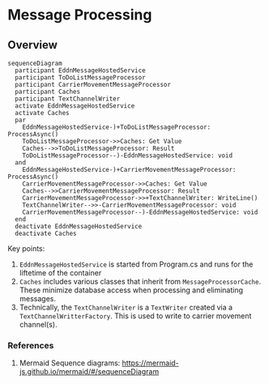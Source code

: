 # Message Processing

## Overview
```mermaid
sequenceDiagram
  participant EddnMessageHostedService
  participant ToDoListMessageProcessor
  participant CarrierMovementMessageProcessor
  participant Caches
  participant TextChannelWriter
  activate EddnMessageHostedService
  activate Caches
  par
    EddnMessageHostedService-)+ToDoListMessageProcessor: ProcessAsync()
    ToDoListMessageProcessor->>Caches: Get Value
    Caches-->>ToDoListMessageProcessor: Result
    ToDoListMessageProcessor--)-EddnMessageHostedService: void
  and 
    EddnMessageHostedService-)+CarrierMovementMessageProcessor: ProcessAsync()
    CarrierMovementMessageProcessor->>Caches: Get Value
    Caches-->>CarrierMovementMessageProcessor: Result
    CarrierMovementMessageProcessor->>+TextChannelWriter: WriteLine()
    TextChannelWriter-->>-CarrierMovementMessageProcessor: void
    CarrierMovementMessageProcessor--)-EddnMessageHostedService: void
  end
  deactivate EddnMessageHostedService
  deactivate Caches
```

Key points:
1. `EddnMessageHostedService` is started from Program.cs and runs for the liftetime of the container
2. `Caches` includes various classes that inherit from `MessageProcessorCache`. These minimize database access when processing and eliminating messages.
3. Technically, the `TextChannelWriter` is a `TextWriter` created via a `TextChannelWritterFactory`. This is used to write to carrier movement channel(s).

### References
1. Mermaid Sequence diagrams: https://mermaid-js.github.io/mermaid/#/sequenceDiagram
